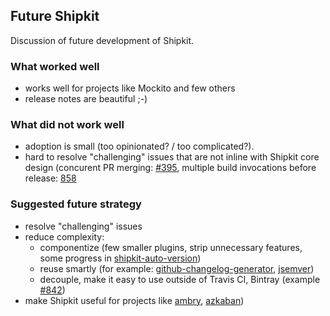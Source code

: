 ## Future Shipkit

Discussion of future development of Shipkit.

### What worked well

 - works well for projects like Mockito and few others
 - release notes are beautiful ;-)

### What did not work well

 - adoption is small (too opinionated? / too complicated?).
 - hard to resolve "challenging" issues that are not inline with Shipkit core design
 (concurent PR merging: [#395](https://github.com/mockito/shipkit/issues/395),
 multiple build invocations before release: [858](https://github.com/mockito/shipkit/issues/)

### Suggested future strategy

 - resolve "challenging" issues
 - reduce complexity:
  	- componentize (few smaller plugins, strip unnecessary features, some progress in [shipkit-auto-version](https://github.com/shipkit/shipkit-auto-version))
  	- reuse smartly (for example: [github-changelog-generator](https://github.com/github-changelog-generator/github-changelog-generator),
  	[jsemver](https://github.com/zafarkhaja/jsemver))
  	- decouple, make it easy to use outside of Travis CI, Bintray (example [#842](https://github.com/mockito/shipkit/issues/842))
 - make Shipkit useful for projects like [ambry](https://github.com/linkedin/ambry),
 [azkaban](https://github.com/azkaban/azkaban))
